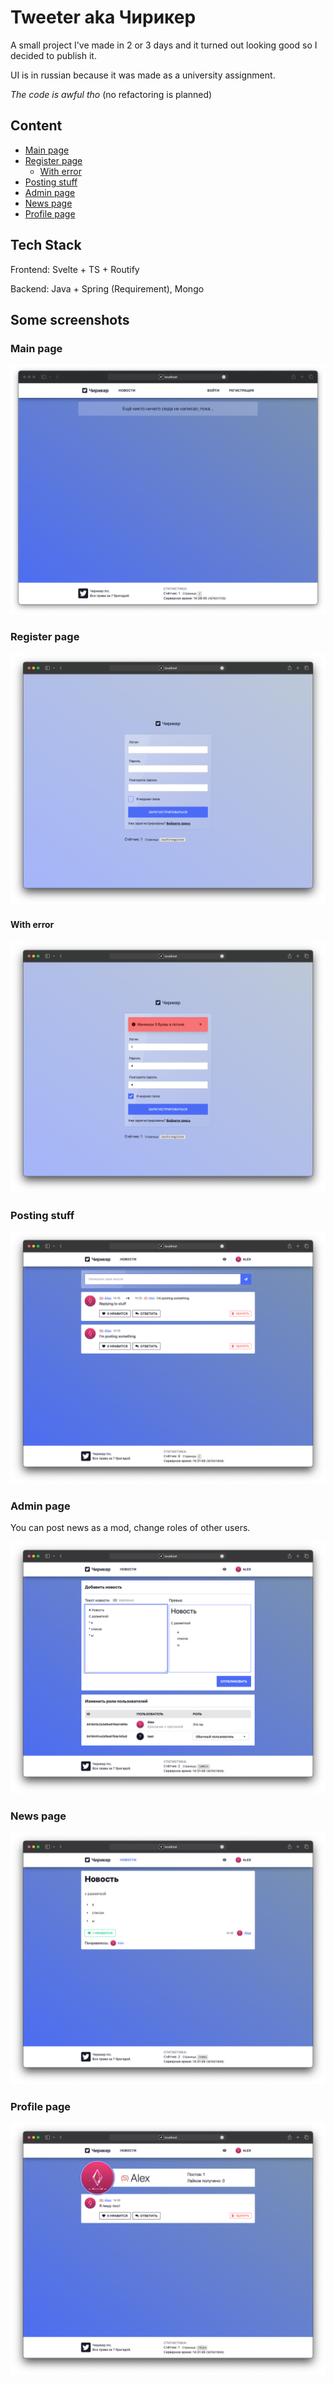 # Tweeter aka Чирикер

A small project I've made in 2 or 3 days and it turned out looking good so I decided to publish it.

UI is in russian because it was made as a university assignment.

_The code is awful tho_ (no refactoring is planned)

## Content

- [Main page](#main-page)
- [Register page](#register)
  - [With error](#with-error)
- [Posting stuff](#posting-stuff)
- [Admin page](#admin-page)
- [News page](#news-page)
- [Profile page](#profile-page)

## Tech Stack

Frontend: Svelte + TS + Routify

Backend: Java + Spring (Requirement), Mongo

## Some screenshots

### Main page

![](./images/main.png)

### Register page

![](./images/register.png)

#### With error

![](./images/register_error.png)

### Posting stuff

![](./images/main_post.png)

### Admin page

You can post news as a mod, change roles of other users.

![](./images/admin.png)

### News page

![](./images/news.png)

### Profile page

![](./images/profile.png)
